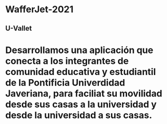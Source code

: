 # WafferJet-2021
## U-Vallet
# Desarrollamos una aplicación que conecta a los integrantes de comunidad educativa y estudiantil de la Pontificia Univerdidad Javeriana, para faciliat su movilidad desde sus casas a la universidad y desde la universidad a sus casas.